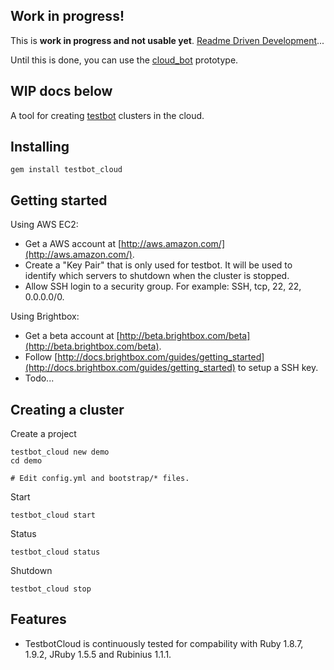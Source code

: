 Work in progress!
----

This is **work in progress and not usable yet**. [Readme Driven Development](http://tom.preston-werner.com/2010/08/23/readme-driven-development.html)... 

Until this is done, you can use the [cloud_bot](https://github.com/joakimk/cloud_bot) prototype.

WIP docs below
----

A tool for creating [testbot](https://github.com/joakimk/testbot) clusters in the cloud.

Installing
----

    gem install testbot_cloud

Getting started
----

Using AWS EC2:

* Get a AWS account at [http://aws.amazon.com/](http://aws.amazon.com/).
* Create a "Key Pair" that is only used for testbot. It will be used to identify which servers to shutdown when the cluster is stopped.
* Allow SSH login to a security group. For example: SSH, tcp, 22, 22, 0.0.0.0/0.

Using Brightbox:

* Get a beta account at [http://beta.brightbox.com/beta](http://beta.brightbox.com/beta).
* Follow [http://docs.brightbox.com/guides/getting_started](http://docs.brightbox.com/guides/getting_started) to setup a SSH key.
* Todo...

Creating a cluster
----

Create a project

    testbot_cloud new demo
    cd demo

    # Edit config.yml and bootstrap/* files.

Start

    testbot_cloud start

Status

    testbot_cloud status

Shutdown

    testbot_cloud stop

Features
-----

* TestbotCloud is continuously tested for compability with Ruby 1.8.7, 1.9.2, JRuby 1.5.5 and Rubinius 1.1.1.

